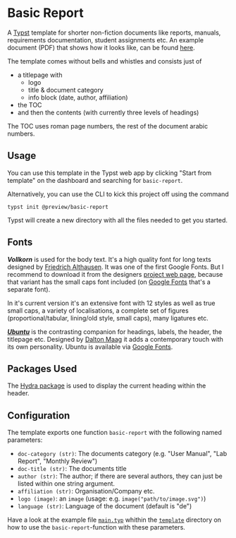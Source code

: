 # Basic Report

A [Typst](https://typst.app/home/) template for shorter non-fiction documents like reports, manuals, requirements documentation, student assignments etc. An example document (PDF) that shows how it looks like, can be found [here](https://github.com/roland-KA/basic-report-typst-template/blob/main/template/main.pdf).

The template comes without bells and whistles and consists just of
- a titlepage with
    - logo
    - title & document category
    - info block (date, author, affiliation)
- the TOC 
- and then the contents (with currently three levels of headings)

The TOC uses roman page numbers, the rest of the document arabic numbers.

## Usage

You can use this template in the Typst web app by clicking "Start from template" on the dashboard and searching for `basic-report`.

Alternatively, you can use the CLI to kick this project off using the command

```shell
typst init @preview/basic-report
```

Typst will create a new directory with all the files needed to get you started.

## Fonts

 _**Vollkorn**_ is used for the body text. It's a high quality font for long texts designed by [Friedrich Althausen](http://friedrichalthausen.de/). It was one of the first Google Fonts. But I recommend to download it from the designers [project web page](http://vollkorn-typeface.com/), because that variant has the small caps font included (on [Google Fonts](https://fonts.google.com/specimen/Vollkorn) that's a separate font). 

 In it's current version it's an extensive font with 12 styles as well as true small caps, a variety of localisations, a complete set of figures (proportional/tabular, lining/old style, small caps), many ligatures etc.

 [_**Ubuntu**_](https://design.ubuntu.com/font) is the contrasting companion for headings, labels, the header, the titlepage etc. Designed by [Dalton Maag](https://www.daltonmaag.com/) it adds a contemporary touch with its own personality. Ubuntu is available via [Google Fonts](https://fonts.google.com/specimen/Ubuntu).


## Packages Used

The [Hydra package](https://github.com/tingerrr/hydra) is used to display the current heading within the header.


## Configuration

The template exports one function `basic-report` with the following named parameters:

-  `doc-category (str)`:  The documents category (e.g. "User Manual", "Lab Report", "Monthly Review")
-  `doc-title (str)`: The documents title
-  `author (str)`: The author; if there are several authors, they can just be listed within one string argument.
-  `affiliation (str)`: Organisation/Company etc.
-  `logo (image)`: an `image` (usage: e.g. `image("path/to/image.svg")`)
-  `language (str)`: Language of the document (default is "de")

Have a look at the example file [`main.typ`](https://github.com/roland-KA/basic-report-typst-template/blob/main/template/main.typ) whithin the [`template`](https://github.com/roland-KA/basic-report-typst-template/tree/main/template) directory on how to use the `basic-report`-function with these parameters.